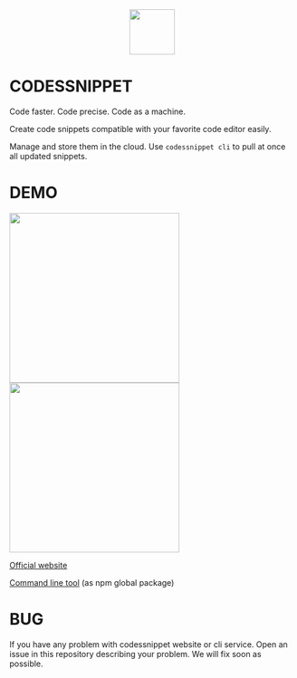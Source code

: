 <div style="text-align: center">
    <img
        src="https://i.imgur.com/jbTjdWe.png"
        height="80"
    />
</div>

# CODESSNIPPET

Code faster. Code precise. Code as a machine.

Create code snippets compatible with your favorite code editor easily.

Manage and store them in the cloud. Use `codessnippet cli` to pull at once all updated snippets.

# DEMO

<img src="https://codessnippet.s3.amazonaws.com/images/generator.gif" width="300" />

<br/>

<img src="https://codessnippet.s3.amazonaws.com/images/ezgif-6-dbbe4f0bc097.gif" width="300"/>

<a href="https://codessnippet.com" target="_blank" rel="noopener noreferrer">Official website</a>

<a href="https://www.npmjs.com/package/cli-codessnippet" target="_blank" rel="noopener noreferrer">Command line tool</a> (as npm global package)

# BUG

If you have any problem with codessnippet website or cli service. Open an issue in this repository describing your problem. We will fix soon as possible.

